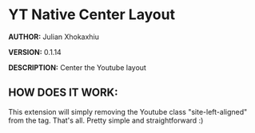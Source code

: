 # YT Native Center Layout #

**AUTHOR:** Julian Xhokaxhiu

**VERSION:** 0.1.14

**DESCRIPTION:** Center the Youtube layout

## HOW DOES IT WORK: ##
This extension will simply removing the Youtube class "site-left-aligned" from the <body> tag.
That's all. Pretty simple and straightforward :)
